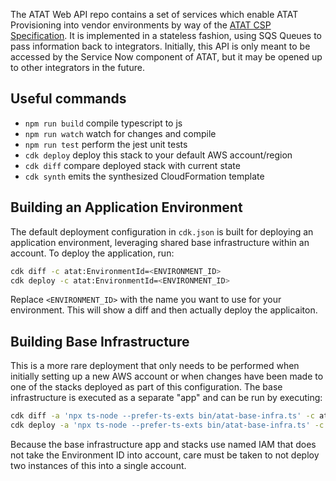 The ATAT Web API repo contains a set of services which enable ATAT Provisioning into vendor environments by way of the [ATAT CSP Specification](https://github.com/dod-ccpo/atat-csp-orchestration/blob/main/provisioning/atat_provisioning.yaml). It is implemented in a stateless fashion, using SQS Queues to pass information back to integrators. Initially, this API is only meant to be accessed by the Service Now component of ATAT, but it may be opened up to other integrators in the future.

## Useful commands

 * `npm run build`   compile typescript to js
 * `npm run watch`   watch for changes and compile
 * `npm run test`    perform the jest unit tests
 * `cdk deploy`      deploy this stack to your default AWS account/region
 * `cdk diff`        compare deployed stack with current state
 * `cdk synth`       emits the synthesized CloudFormation template

## Building an Application Environment

The default deployment configuration in `cdk.json` is built for deploying an application
environment, leveraging shared base infrastructure within an account. To deploy the
application, run:

```bash
cdk diff -c atat:EnvironmentId=<ENVIRONMENT_ID>
cdk deploy -c atat:EnvironmentId=<ENVIRONMENT_ID>
```

Replace `<ENVIRONMENT_ID>` with the name you want to use for your environment. This will
show a diff and then actually deploy the applicaiton.

## Building Base Infrastructure

This is a more rare deployment that only needs to be performed when initially setting
up a new AWS account or when changes have been made to one of the stacks deployed as
part of this configuration. The base infrastructure is executed as a separate "app" and
can be run by executing:

```bash
cdk diff -a 'npx ts-node --prefer-ts-exts bin/atat-base-infra.ts' -c atat:EnvironmentId=<ENVIRONMENT_ID>
cdk deploy -a 'npx ts-node --prefer-ts-exts bin/atat-base-infra.ts' -c atat:EnvironmentId=<ENVIRONMENT_ID>
```

Because the base infrastructure app and stacks use named IAM that does not take the
Environment ID into account, care must be taken to not deploy two instances of this
into a single account.